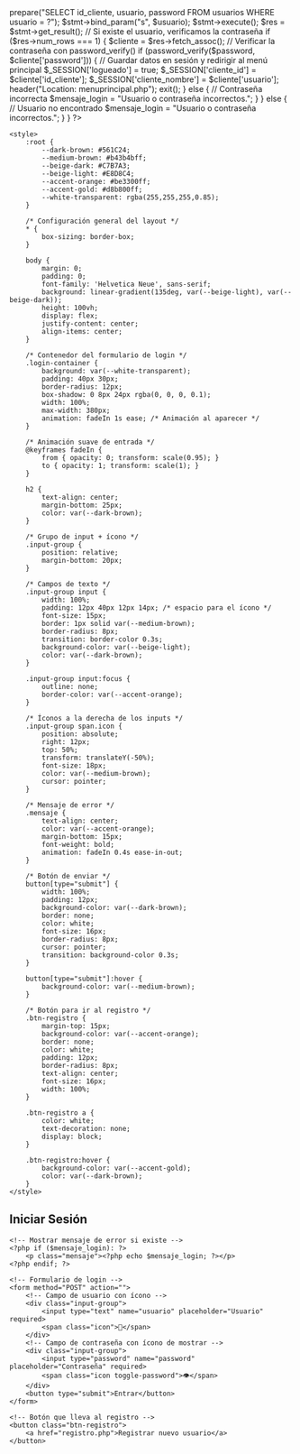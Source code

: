 <?php
// Iniciar sesión para usar variables de sesión
session_start();

// Incluir la conexión a la base de datos
include("conectar.php");

// Variable para mostrar mensajes de error de login
$mensaje_login = "";

// Verificar si se envió el formulario por método POST
if ($_SERVER["REQUEST_METHOD"] === "POST") {
    // Obtener datos del formulario y eliminar espacios
    $usuario = trim($_POST['usuario']);
    $password = trim($_POST['password']);

    // Preparar consulta segura para evitar SQL Injection
    $stmt = $conexion->prepare("SELECT id_cliente, usuario, password FROM usuarios WHERE usuario = ?");
    $stmt->bind_param("s", $usuario);
    $stmt->execute();
    $res = $stmt->get_result();

    // Si existe el usuario, verificamos la contraseña
    if ($res->num_rows === 1) {
        $cliente = $res->fetch_assoc();
        // Verificar la contraseña con password_verify()
        if (password_verify($password, $cliente['password'])) {
            // Guardar datos en sesión y redirigir al menú principal
            $_SESSION['logueado'] = true;
            $_SESSION['cliente_id'] = $cliente['id_cliente'];
            $_SESSION['cliente_nombre'] = $cliente['usuario'];
            header("Location: menuprincipal.php");
            exit();
        } else {
            // Contraseña incorrecta
            $mensaje_login = "Usuario o contraseña incorrectos.";
        }
    } else {
        // Usuario no encontrado
        $mensaje_login = "Usuario o contraseña incorrectos.";
    }
}
?>

<!DOCTYPE html>
<html lang="es">
<head>
    <meta charset="UTF-8">
    <title>Iniciar Sesión</title>

    <style>
        :root {
            --dark-brown: #561C24;
            --medium-brown: #b43b4bff;
            --beige-dark: #C7B7A3;
            --beige-light: #E8D8C4;
            --accent-orange: #be3300ff;
            --accent-gold: #d8b800ff;
            --white-transparent: rgba(255,255,255,0.85);
        }

        /* Configuración general del layout */
        * {
            box-sizing: border-box;
        }

        body {
            margin: 0;
            padding: 0;
            font-family: 'Helvetica Neue', sans-serif;
            background: linear-gradient(135deg, var(--beige-light), var(--beige-dark));
            height: 100vh;
            display: flex;
            justify-content: center;
            align-items: center;
        }

        /* Contenedor del formulario de login */
        .login-container {
            background: var(--white-transparent);
            padding: 40px 30px;
            border-radius: 12px;
            box-shadow: 0 8px 24px rgba(0, 0, 0, 0.1);
            width: 100%;
            max-width: 380px;
            animation: fadeIn 1s ease; /* Animación al aparecer */
        }

        /* Animación suave de entrada */
        @keyframes fadeIn {
            from { opacity: 0; transform: scale(0.95); }
            to { opacity: 1; transform: scale(1); }
        }

        h2 {
            text-align: center;
            margin-bottom: 25px;
            color: var(--dark-brown);
        }

        /* Grupo de input + ícono */
        .input-group {
            position: relative;
            margin-bottom: 20px;
        }

        /* Campos de texto */
        .input-group input {
            width: 100%;
            padding: 12px 40px 12px 14px; /* espacio para el ícono */
            font-size: 15px;
            border: 1px solid var(--medium-brown);
            border-radius: 8px;
            transition: border-color 0.3s;
            background-color: var(--beige-light);
            color: var(--dark-brown);
        }

        .input-group input:focus {
            outline: none;
            border-color: var(--accent-orange);
        }

        /* Íconos a la derecha de los inputs */
        .input-group span.icon {
            position: absolute;
            right: 12px;
            top: 50%;
            transform: translateY(-50%);
            font-size: 18px;
            color: var(--medium-brown);
            cursor: pointer;
        }

        /* Mensaje de error */
        .mensaje {
            text-align: center;
            color: var(--accent-orange);
            margin-bottom: 15px;
            font-weight: bold;
            animation: fadeIn 0.4s ease-in-out;
        }

        /* Botón de enviar */
        button[type="submit"] {
            width: 100%;
            padding: 12px;
            background-color: var(--dark-brown);
            border: none;
            color: white;
            font-size: 16px;
            border-radius: 8px;
            cursor: pointer;
            transition: background-color 0.3s;
        }

        button[type="submit"]:hover {
            background-color: var(--medium-brown);
        }

        /* Botón para ir al registro */
        .btn-registro {
            margin-top: 15px;
            background-color: var(--accent-orange);
            border: none;
            color: white;
            padding: 12px;
            border-radius: 8px;
            text-align: center;
            font-size: 16px;
            width: 100%;
        }

        .btn-registro a {
            color: white;
            text-decoration: none;
            display: block;
        }

        .btn-registro:hover {
            background-color: var(--accent-gold);
            color: var(--dark-brown);
        }
    </style>
</head>
<body>

<!-- Contenedor principal -->
<div class="login-container">
    <h2>Iniciar Sesión</h2>

    <!-- Mostrar mensaje de error si existe -->
    <?php if ($mensaje_login): ?>
        <p class="mensaje"><?php echo $mensaje_login; ?></p>
    <?php endif; ?>

    <!-- Formulario de login -->
    <form method="POST" action="">
        <!-- Campo de usuario con ícono -->
        <div class="input-group">
            <input type="text" name="usuario" placeholder="Usuario" required>
            <span class="icon">👤</span>
        </div>
        <!-- Campo de contraseña con ícono de mostrar -->
        <div class="input-group">
            <input type="password" name="password" placeholder="Contraseña" required>
            <span class="icon toggle-password">👁️</span>
        </div>
        <button type="submit">Entrar</button>
    </form>

    <!-- Botón que lleva al registro -->
    <button class="btn-registro">
        <a href="registro.php">Registrar nuevo usuario</a>
    </button>
</div>

<!-- JavaScript para funcionalidad interactiva -->
<script>
    document.addEventListener('DOMContentLoaded', function () {
        // Mostrar/ocultar contraseña
        const toggleBtn = document.querySelector('.toggle-password');
        const passwordInput = document.querySelector('input[name="password"]');

        toggleBtn.addEventListener('click', () => {
            if (passwordInput.type === 'password') {
                passwordInput.type = 'text';
                toggleBtn.textContent = '🙈'; // Cambiar ícono
            } else {
                passwordInput.type = 'password';
                toggleBtn.textContent = '👁️';
            }
        });

        // Desvanecer mensaje de error después de 4 segundos
        const mensaje = document.querySelector('.mensaje');
        if (mensaje) {
            setTimeout(() => {
                mensaje.style.transition = 'opacity 0.8s ease';
                mensaje.style.opacity = '0';
                setTimeout(() => mensaje.remove(), 800); // Eliminar del DOM
            }, 4000);
        }
    });
</script>

</body>
</html>
